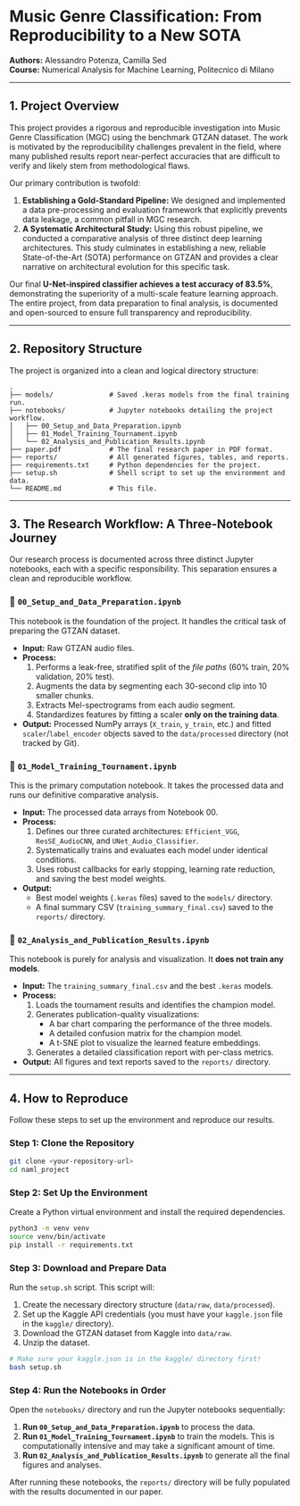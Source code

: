 # Music Genre Classification: From Reproducibility to a New SOTA

**Authors:** Alessandro Potenza, Camilla Sed  
**Course:** Numerical Analysis for Machine Learning, Politecnico di Milano

---

## 1. Project Overview

This project provides a rigorous and reproducible investigation into Music Genre Classification (MGC) using the benchmark GTZAN dataset. The work is motivated by the reproducibility challenges prevalent in the field, where many published results report near-perfect accuracies that are difficult to verify and likely stem from methodological flaws.

Our primary contribution is twofold:
1.  **Establishing a Gold-Standard Pipeline:** We designed and implemented a data pre-processing and evaluation framework that explicitly prevents data leakage, a common pitfall in MGC research.
2.  **A Systematic Architectural Study:** Using this robust pipeline, we conducted a comparative analysis of three distinct deep learning architectures. This study culminates in establishing a new, reliable State-of-the-Art (SOTA) performance on GTZAN and provides a clear narrative on architectural evolution for this specific task.

Our final **U-Net-inspired classifier achieves a test accuracy of 83.5%**, demonstrating the superiority of a multi-scale feature learning approach. The entire project, from data preparation to final analysis, is documented and open-sourced to ensure full transparency and reproducibility.

---

## 2. Repository Structure

The project is organized into a clean and logical directory structure:

```
.
├── models/              # Saved .keras models from the final training run.
├── notebooks/           # Jupyter notebooks detailing the project workflow.
│   ├── 00_Setup_and_Data_Preparation.ipynb
│   ├── 01_Model_Training_Tournament.ipynb
│   └── 02_Analysis_and_Publication_Results.ipynb
├── paper.pdf            # The final research paper in PDF format.
├── reports/             # All generated figures, tables, and reports.
├── requirements.txt     # Python dependencies for the project.
├── setup.sh             # Shell script to set up the environment and data.
└── README.md            # This file.
```

---

## 3. The Research Workflow: A Three-Notebook Journey

Our research process is documented across three distinct Jupyter notebooks, each with a specific responsibility. This separation ensures a clean and reproducible workflow.

### 📓 `00_Setup_and_Data_Preparation.ipynb`
This notebook is the foundation of the project. It handles the critical task of preparing the GTZAN dataset.

-   **Input:** Raw GTZAN audio files.
-   **Process:**
    1.  Performs a leak-free, stratified split of the *file paths* (60% train, 20% validation, 20% test).
    2.  Augments the data by segmenting each 30-second clip into 10 smaller chunks.
    3.  Extracts Mel-spectrograms from each audio segment.
    4.  Standardizes features by fitting a scaler **only on the training data**.
-   **Output:** Processed NumPy arrays (`X_train`, `y_train`, etc.) and fitted `scaler`/`label_encoder` objects saved to the `data/processed` directory (not tracked by Git).

### 📓 `01_Model_Training_Tournament.ipynb`
This is the primary computation notebook. It takes the processed data and runs our definitive comparative analysis.

-   **Input:** The processed data arrays from Notebook 00.
-   **Process:**
    1.  Defines our three curated architectures: `Efficient_VGG`, `ResSE_AudioCNN`, and `UNet_Audio_Classifier`.
    2.  Systematically trains and evaluates each model under identical conditions.
    3.  Uses robust callbacks for early stopping, learning rate reduction, and saving the best model weights.
-   **Output:**
    -   Best model weights (`.keras` files) saved to the `models/` directory.
    -   A final summary CSV (`training_summary_final.csv`) saved to the `reports/` directory.

### 📓 `02_Analysis_and_Publication_Results.ipynb`
This notebook is purely for analysis and visualization. It **does not train any models**.

-   **Input:** The `training_summary_final.csv` and the best `.keras` models.
-   **Process:**
    1.  Loads the tournament results and identifies the champion model.
    2.  Generates publication-quality visualizations:
        -   A bar chart comparing the performance of the three models.
        -   A detailed confusion matrix for the champion model.
        -   A t-SNE plot to visualize the learned feature embeddings.
    3.  Generates a detailed classification report with per-class metrics.
-   **Output:** All figures and text reports saved to the `reports/` directory.

---

## 4. How to Reproduce

Follow these steps to set up the environment and reproduce our results.

### Step 1: Clone the Repository
```bash
git clone <your-repository-url>
cd naml_project
```

### Step 2: Set Up the Environment
Create a Python virtual environment and install the required dependencies.
```bash
python3 -m venv venv
source venv/bin/activate
pip install -r requirements.txt
```

### Step 3: Download and Prepare Data
Run the `setup.sh` script. This script will:
1.  Create the necessary directory structure (`data/raw`, `data/processed`).
2.  Set up the Kaggle API credentials (you must have your `kaggle.json` file in the `kaggle/` directory).
3.  Download the GTZAN dataset from Kaggle into `data/raw`.
4.  Unzip the dataset.

```bash
# Make sure your kaggle.json is in the kaggle/ directory first!
bash setup.sh
```

### Step 4: Run the Notebooks in Order
Open the `notebooks/` directory and run the Jupyter notebooks sequentially:
1.  **Run `00_Setup_and_Data_Preparation.ipynb`** to process the data.
2.  **Run `01_Model_Training_Tournament.ipynb`** to train the models. This is computationally intensive and may take a significant amount of time.
3.  **Run `02_Analysis_and_Publication_Results.ipynb`** to generate all the final figures and analyses.

After running these notebooks, the `reports/` directory will be fully populated with the results documented in our paper.
